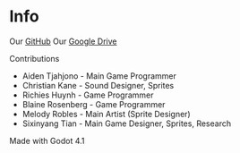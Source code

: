 # Info

Our [GitHub](https://github.com/George-Washingtons-Children/NASA/blob/main/README.md)
Our [Google Drive](https://drive.google.com/drive/folders/1pBcwDzj6nq3gQMj1YZGA1K4VOy6Q2Ais?usp=sharing)

Contributions
- Aiden Tjahjono - Main Game Programmer
- Christian Kane - Sound Designer, Sprites
- Richies Huynh - Game Programmer
- Blaine Rosenberg - Game Programmer
- Melody Robles - Main Artist (Sprite Designer)
- Sixinyang Tian - Main Game Designer, Sprites, Research

Made with Godot 4.1